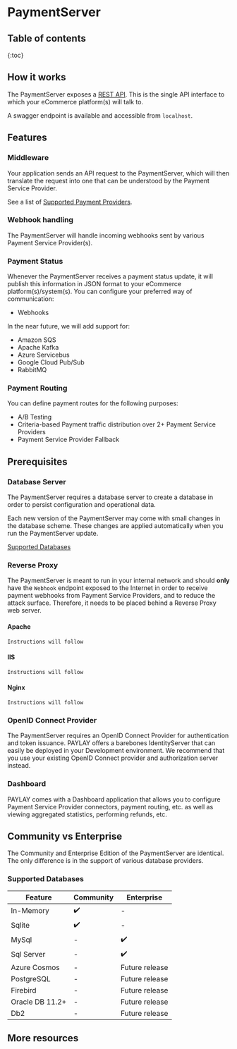 PaymentServer
=============

## Table of contents
{:toc}

## How it works
The PaymentServer exposes a [REST API](rest-api.md). This is the single API interface to which your eCommerce platform(s) will talk to.

A swagger endpoint is available and accessible from `localhost`.

## Features

### Middleware
Your application sends an API request to the PaymentServer, which will then translate the request into one that can be understood by the Payment Service Provider.

See a list of [Supported Payment Providers](supported-payment-providers.md).

### Webhook handling
The PaymentServer will handle incoming webhooks sent by various Payment Service Provider(s).

### Payment Status
Whenever the PaymentServer receives a payment status update, it will publish this information in JSON format to your eCommerce platform(s)/system(s). You can configure your preferred way of communication:

- Webhooks

In the near future, we will add support for:
- Amazon SQS
- Apache Kafka
- Azure Servicebus
- Google Cloud Pub/Sub
- RabbitMQ

### Payment Routing
You can define payment routes for the following purposes:
- A/B Testing
- Criteria-based Payment traffic distribution over 2+ Payment Service Providers
- Payment Service Provider Fallback

## Prerequisites

### Database Server
The PaymentServer requires a database server to create a database in order to persist configuration and operational data.

Each new version of the PaymentServer may come with small changes in the database scheme. These changes are applied automatically when you run the PaymentServer update.

[Supported Databases](#supported-databases)

### Reverse Proxy
The PaymentServer is meant to run in your internal network and should **only** have the `Webhook` endpoint exposed to the Internet in order to receive payment webhooks from Payment Service Providers, and to reduce the attack surface. Therefore, it needs to be placed behind a Reverse Proxy web server.

#### Apache
~~~
Instructions will follow
~~~

#### IIS
~~~
Instructions will follow
~~~

#### Nginx
~~~
Instructions will follow
~~~

### OpenID Connect Provider
The PaymentServer requires an OpenID Connect Provider for authentication and token issuance. PAYLAY offers a barebones IdentityServer that can easily be deployed in your Development environment. We recommend that you use your existing OpenID Connect provider and authorization server instead.

### Dashboard
PAYLAY comes with a Dashboard application that allows you to configure Payment Service Provider connectors, payment routing, etc. as well as viewing aggregated statistics, performing refunds, etc.

## Community vs Enterprise
The Community and Enterprise Edition of the PaymentServer are identical. The only difference is in the support of various database providers.

### Supported Databases

| Feature           | Community | Enterprise     |
|-------------------|-----------|----------------|
| In-Memory         | ✔️️        | -              |
| Sqlite            | ✔️️️️️        | -              |
| MySql             | -         | ✔️️             |
| Sql Server        | -         | ✔️️             |
| Azure Cosmos      | -         | Future release |
| PostgreSQL        | -         | Future release |
| Firebird          | -         | Future release |
| Oracle DB 11.2+   | -         | Future release |
| Db2               | -         | Future release |

## More resources

